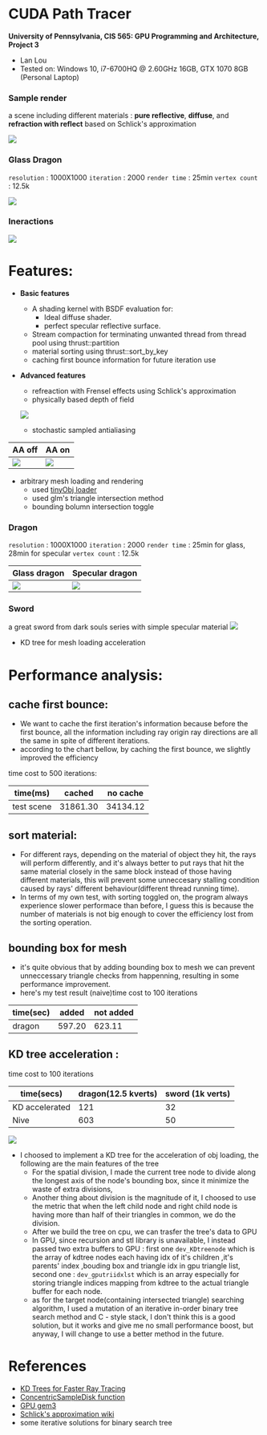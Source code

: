 CUDA Path Tracer
================

**University of Pennsylvania, CIS 565: GPU Programming and Architecture, Project 3**

* Lan Lou
* Tested on: Windows 10, i7-6700HQ @ 2.60GHz 16GB, GTX 1070 8GB (Personal Laptop)

### Sample render

a scene including different materials : **pure reflective**, **diffuse**, and **refraction with reflect** based on Schlick's approximation

![](https://github.com/LanLou123/Project3-CUDA-Path-Tracer/raw/master/img/cornell.2018-09-30_16-46-42z.4007samp.png)

### Glass Dragon 

```resolution``` : 1000X1000 ```iteration``` : 2000 ```render time``` : 25min  ```vertex count``` : 12.5k 

![](https://github.com/LanLou123/Project3-CUDA-Path-Tracer/raw/master/dragonKD2000iter.png )

### Ineractions

![](https://github.com/LanLou123/Project3-CUDA-Path-Tracer/raw/master/img/ddfddddddd.gif )

# Features:
- **Basic features**
  - A shading kernel with BSDF evaluation for:
    - Ideal diffuse shader.
    - perfect specular reflective surface.
  - Stream compaction for terminating unwanted thread from thread pool using thrust::partition
  - material sorting using thrust::sort_by_key
  - caching first bounce information for future iteration use
- **Advanced features**
  - refreaction with Frensel effects using Schlick's approximation 
  - physically based depth of field
  
  ![](https://github.com/LanLou123/Project3-CUDA-Path-Tracer/raw/master/img/doffix.JPG)
  
  - stochastic sampled antialiasing
  
AA off | AA on
------|------
![](https://github.com/LanLou123/Project3-CUDA-Path-Tracer/raw/master/img/aaoff.JPG)|![](https://github.com/LanLou123/Project3-CUDA-Path-Tracer/raw/master/img/aaon.JPG)
  - arbitrary mesh loading and rendering
    - used [tinyObj loader](http://syoyo.github.io/tinyobjloader/)
    - used glm's triangle intersection method
    - bounding bolumn intersection toggle
### Dragon 

```resolution``` : 1000X1000 ```iteration``` : 2000 ```render time``` : 25min for glass, 28min for specular ```vertex count``` : 12.5k 

Glass dragon | Specular dragon
------|------
![](https://github.com/LanLou123/Project3-CUDA-Path-Tracer/raw/master/dragonKD2000iter.png )|![](https://github.com/LanLou123/Project3-CUDA-Path-Tracer/raw/master/img/dragonspecular2000iter.png )

### Sword

a great sword from dark souls series with simple specular material
![](https://github.com/LanLou123/Project3-CUDA-Path-Tracer/raw/master/img/sword2.png)

  - KD tree for mesh loading acceleration
  
# Performance analysis:

## cache first bounce:

- We want to cache the first iteration's information because before the first bounce, all the information including ray origin ray directions are all the same in spite of different iterations.
- according to the chart bellow, by caching the first bounce, we slightly improved the efficiency

time cost to 500 iterations:

time(ms)	|cached	| no cache
--------------|---------|-------
test scene|	31861.30 |	34134.12

## sort material:
- For different rays, depending on the material of object they hit, the rays will perform differently, and it's always better to put rays that hit the same material closely in the same block instead of those having different materials, this will prevent some unneccesary stalling condition caused by rays' different behaviour(different thread running time).
- In terms of my own test, with sorting toggled on, the program always experience slower performace than before, I guess this is because the number of materials is not big enough to cover the efficiency lost from the sorting operation.

## bounding box for mesh
- it's quite obvious that by adding bounding box to mesh we can prevent unneccessary triangle checks from happenning, resulting in some performance improvement.
- here's my test result (naive)time cost to 100 iterations

time(sec)	|added	| not added
--------------|---------|-------
dragon|	597.20 |	623.11

## KD tree acceleration : 

time cost to 100 iterations

time(secs)	|dragon(12.5 kverts)	|sword (1k verts)
--------------|---------|-------
KD accelerated|	121|	32
Nive|	603|	50

![](https://github.com/LanLou123/Project3-CUDA-Path-Tracer/raw/master/img/kdeffect.JPG )

  - I choosed to implement a KD tree for the acceleration of obj loading, the following are the main features of the tree
    - For the spatial division, I made the current tree node to divide along the longest axis of the node's bounding box, since it minimize the waste of extra divisions,
    - Another thing about division is the magnitude of it, I choosed to use the metric that when the left child node and right child node is having more than half of their triangles in common, we do the division.
    - After we build the tree on cpu, we can trasfer the tree's data to GPU
    - In GPU, since recursion and stl library is unavailable, I instead passed two extra buffers to GPU : first one ```dev_KDtreenode``` which is the array of kdtree nodes each having idx of it's children ,it's parents' index ,bouding box and triangle idx in gpu triangle list, second one : ```dev_gputriidxlst``` which is an array especially for storing triangle indices mapping from kdtree to the actual triangle buffer for each node.
    - as for the target node(containing intersected triangle) searching algorithm, I used a mutation of an iterative in-order binary tree search method and C - style stack, I don't think this is a good solution, but it works and give me no small performance boost, but anyway, I will change to use a better method in the future.

# References
- [KD Trees for Faster Ray Tracing ](https://blog.frogslayer.com/kd-trees-for-faster-ray-tracing-with-triangles/) 
- [ConcentricSampleDisk function](https://pub.dartlang.org/documentation/dartray/0.0.1/core/ConcentricSampleDisk.html)
- [GPU gem3](https://developer.nvidia.com/gpugems/GPUGems3/gpugems3_pref01.html)
- [Schlick's approximation wiki](https://en.wikipedia.org/wiki/Schlick's_approximation)
- some iterative solutions for binary search tree 
